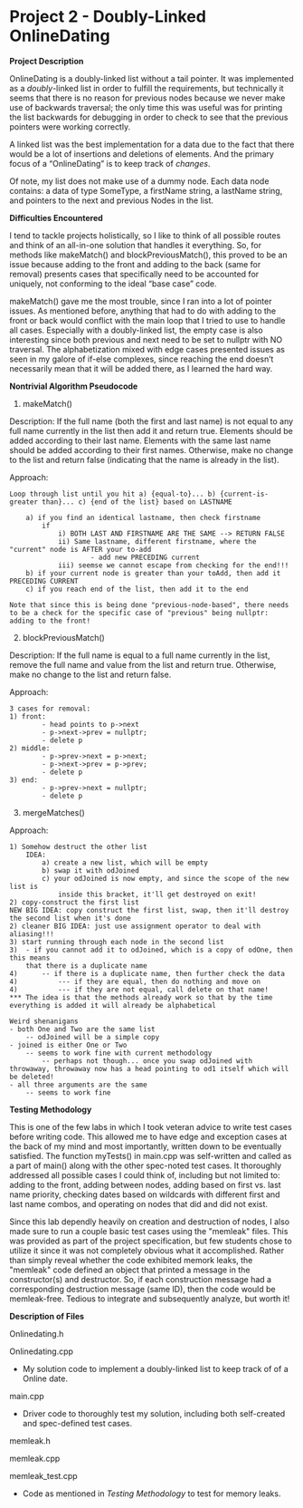 # Project 2 - Doubly-Linked OnlineDating

**Project Description**

OnlineDating is a doubly-linked list without a tail pointer. It was implemented as a *doubly*-linked list in order to fulfill the requirements, but technically it seems that there is no reason for previous nodes because we never make use of backwards traversal; the only time this was useful was for printing the list backwards for debugging in order to check to see that the previous pointers were working correctly.

A linked list was the best implementation for a data due to the fact that there would be a lot of insertions and deletions of elements. And the primary focus of a “OnlineDating” is to keep track of *changes*.

Of note, my list does not make use of a dummy node. Each data node contains: a data of type SomeType, a firstName string, a lastName string, and pointers to the next and previous Nodes in the list.

**Difficulties Encountered**

I tend to tackle projects holistically, so I like to think of all possible routes and think of an all-in-one solution that handles it everything. So, for methods like makeMatch() and blockPreviousMatch(), this proved to be an issue because adding to the front and adding to the back (same for removal) presents cases that specifically need to be accounted for uniquely, not conforming to the ideal “base case” code.

makeMatch() gave me the most trouble, since I ran into a lot of pointer issues. As mentioned before, anything that had to do with adding to the front or back would conflict with the main loop that I tried to use to handle all cases. Especially with a doubly-linked list, the empty case is also interesting since both previous and next need to be set to nullptr with NO traversal. The alphabetization mixed with edge cases presented issues as seen in my galore of if-else complexes, since reaching the end doesn’t necessarily mean that it will be added there, as I learned the hard way.

**Nontrivial Algorithm Pseudocode**

1. makeMatch()

Description: If the full name (both the first and last name) is not equal to any full name currently in the list then add it and return true. Elements should be added according to their last name. Elements with the same last name should be added according to their first names. Otherwise, make no change to the list and return false (indicating that the name is already in the list).

Approach:

    Loop through list until you hit a) {equal-to}... b) {current-is-greater than}... c) {end of the list} based on LASTNAME

        a) if you find an identical lastname, then check firstname
            if
                i) BOTH LAST AND FIRSTNAME ARE THE SAME --> RETURN FALSE
                ii) Same lastname, different firstname, where the "current" node is AFTER your to-add
                        - add new PRECEDING current
                iii) seemse we cannot escape from checking for the end!!!
        b) if your current node is greater than your toAdd, then add it PRECEDING CURRENT
        c) if you reach end of the list, then add it to the end

    Note that since this is being done "previous-node-based", there needs to be a check for the specific case of "previous" being nullptr: adding to the front!

2. blockPreviousMatch()

Description: If the full name is equal to a full name currently in the list, remove the full name and value from the list and return true. Otherwise, make no change to the list and return false.

Approach:

    3 cases for removal:
    1) front:
            - head points to p->next
            - p->next->prev = nullptr;
            - delete p
    2) middle:
            - p->prev->next = p->next;
            - p->next->prev = p->prev;
            - delete p
    3) end:
            - p->prev->next = nullptr;
            - delete p

3. mergeMatches()

Approach:

    1) Somehow destruct the other list
        IDEA: 
            a) create a new list, which will be empty
            b) swap it with odJoined
            c) your odJoined is now empty, and since the scope of the new list is
                inside this bracket, it'll get destroyed on exit!
    2) copy-construct the first list 
    NEW BIG IDEA: copy construct the first list, swap, then it'll destroy the second list when it's done
    2) cleaner BIG IDEA: just use assignment operator to deal with aliasing!!!
    3) start running through each node in the second list
    3)	- if you cannot add it to odJoined, which is a copy of odOne, then this means
        that there is a duplicate name 
    4)		-- if there is a duplicate name, then further check the data
    4)			--- if they are equal, then do nothing and move on
    4)			--- if they are not equal, call delete on that name!
    *** The idea is that the methods already work so that by the time everything is added it will already be alphabetical

    Weird shenanigans
    - both One and Two are the same list
        -- odJoined will be a simple copy
    - joined is either One or Two
        -- seems to work fine with current methodology
            -- perhaps not though... once you swap odJoined with throwaway, throwaway now has a head pointing to od1 itself which will be deleted!
    - all three arguments are the same
        -- seems to work fine

**Testing Methodology**

This is one of the few labs in which I took veteran advice to write test cases before writing code. This allowed me to have edge and exception cases at the back of my mind and most importantly, written down to be eventually satisfied. The function myTests() in main.cpp was self-written and called as a part of main() along with the other spec-noted test cases. It thoroughly addressed all possible cases I could think of, including but not limited to: adding to the front, adding between nodes, adding based on first vs. last name priority, checking dates based on wildcards with different first and last name combos, and operating on nodes that did and did not exist.

Since this lab dependly heavily on creation and destruction of nodes, I also made sure to run a couple basic test cases using the "memleak" files. This was provided as part of the project specification, but few students chose to utilize it since it was not completely obvious what it accomplished. Rather than simply reveal whether the code exhibited memork leaks, the "memleak" code defined an object that printed a message in the constructor(s) and destructor. So, if each construction message had a corresponding destruction message (same ID), then the code would be memleak-free. Tedious to integrate and subsequently analyze, but worth it!

**Description of Files**

Onlinedating.h

Onlinedating.cpp

- My solution code to implement a doubly-linked list to keep track of of a Online date.

main.cpp

- Driver code to thoroughly test my solution, including both self-created and spec-defined test cases.

memleak.h

memleak.cpp

memleak_test.cpp

- Code as mentioned in *Testing Methodology* to test for memory leaks.
